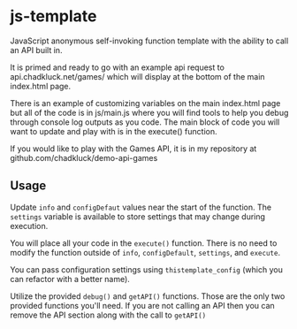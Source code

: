 # js-template

JavaScript anonymous self-invoking function template with the ability to call an API built in.

It is primed and ready to go with an example api request to api.chadkluck.net/games/ which will display at the bottom of the main index.html page.

There is an example of customizing variables on the main index.html page but all of the code is in js/main.js where you will find tools to help you debug through console log outputs as you code. The main block of code you will want to update and play with is in the execute() function.

If you would like to play with the Games API, it is in my repository at github.com/chadkluck/demo-api-games

## Usage

Update `info` and `configDefaut` values near the start of the function. The `settings` variable is available to store settings that may change during execution.

You will place all your code in the `execute()` function. There is no need to modify the function outside of `info`, `configDefault`, `settings`, and `execute`.

You can pass configuration settings using `thistemplate_config` (which you can refactor with a better name).

Utilize the provided `debug()` and `getAPI()` functions. Those are the only two provided functions you'll need. If you are not calling an API then you can remove the API section along with the call to `getAPI()`